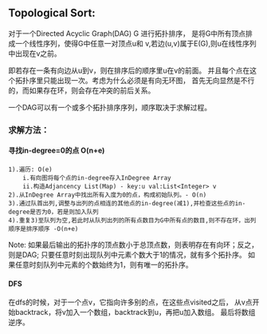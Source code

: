 ## Topological Sort:
对于一个Directed Acyclic Graph(DAG) G 进行拓扑排序，
是将G中所有顶点排成一个线性序列，使得G中任意一对顶点u和
v,若边(u,v)属于E(G),则u在线性序列中出现在v之前。

即若存在一条有向边从u到v，则在排序后的顺序里u在v的前面。
并且每个点在这个拓扑序里只能出现一次。考虑为什么必须是有向无环图，
首先无向显然是不行的，而如果存在环，则会存在冲突的前后关系。

一个DAG可以有一个或多个拓扑排序序列，顺序取决于求解过程。

### 求解方法：
#### 寻找in-degree=0的点 O(n+e)
    1).遍历: O(e)
        i.有向图将每个点的in-degree存入InDegree Array
        ii.构造Adjancency List(Map) - key:u val:List<Integer> v
    2).从InDegree Array中找出所有入度为0的点，构成初始队列。- O(n)
    3).通过队首出列,调整与出列的点相连的其他点的in-degree(减1),并检查这些点的in-degree是否为0，若是则加入队列
    4).重复3)至队列为空,若此时从队列出列的所有点数目为G中所有点的数目,则不存在环，出列顺序是排序顺序 -O(n+e)


Note: 如果最后输出的拓扑序的顶点数小于总顶点数，则表明存在有向环；反之，则是DAG;
      只要任意时刻出现队列中元素个数大于1的情况，就有多个拓扑序。
      如果任意时刻队列中元素的个数始终为1，则有唯一的拓扑序。
      
#### DFS
在dfs的时候，对于一个点v，它指向许多别的点，在这些点visited之后，
从v点开始backtrack，将v加入一个数组，backtrack到u，再把u加入数组。
最后将数组逆序。